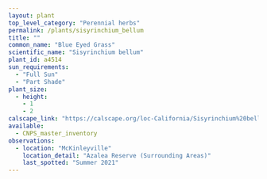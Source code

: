```yaml
---
layout: plant                                                              
top_level_category: "Perennial herbs"
permalink: /plants/sisyrinchium_bellum
title: ""
common_name: "Blue Eyed Grass"
scientific_name: "Sisyrinchium bellum"
plant_id: a4514
sun_requirements:
  - "Full Sun"
  - "Part Shade"
plant_size:
  - height: 
    - 1
    - 2
calscape_link: "https://calscape.org/loc-California/Sisyrinchium%20bellum(%20)"
available: 
  - CNPS_master_inventory
observations: 
  - location: "McKinleyville"
    location_detail: "Azalea Reserve (Surrounding Areas)"
    last_spotted: "Summer 2021"
---
```


